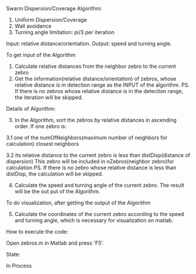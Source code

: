 Swarm Dispersion/Coverage Algorithm:

1. Uniform Dispersion/Coverage
2. Wall avoidance
3. Turning angle limitation: pi/3 per iteration

Input: relative distance/orientation.
Output: speed and turning angle.

To get input of the Algorithm
1. Calculate relative distances from the neighbor zebro to the current zebro
2. Get the information(relative distance/orientation) of zebros, whose relative
   distance is in detection range as the INPUT of the algorithm.
PS. If there is no zebros whose relative distance is in the detection range,
   the iteration will be skipped.

Details of Algorithm:

3. In the Algorithm, sort the zebros by relative distances in ascending order.
   If one zebro is: 

3.1 one of the numOfNeighbors(maximum number of neighbors for calculation) closest neighbors

3.2 its relative distance to the current zebro is less than distDisp(distance of dispersion)
   This zebro will be included in nZebros(neighbor zebro)for calculation
   PS. If there is no zebro whose relative distance is less than distDisp,
   the calculation will be skipped.

4. Calculate the speed and turning angle of the current zebro. The result 
   will be the out put of the Algorithm.

To do visualization, after getting the output of the Algorithm

5. Calculate the coordinates of the current zebro according to the speed and
   turning angle, which is necessary for visualization on matlab. 

How to execute the code:

Open zebros.m in Matlab and press 'F5'.

State:

In Process
